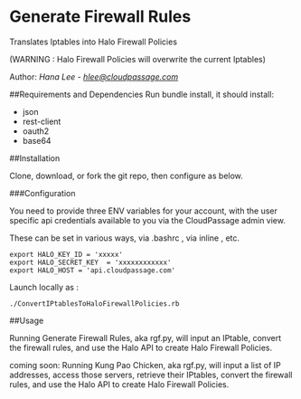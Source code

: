 # Generate Firewall Rules
Translates Iptables into Halo Firewall Policies

(WARNING : Halo Firewall Policies will overwrite the current Iptables)

Author: *Hana Lee* - *hlee@cloudpassage.com*

##Requirements and Dependencies
Run bundle install, it should install:
* json
* rest-client
* oauth2
* base64

##Installation 

Clone, download, or fork the git repo, then configure as below.


###Configuration

You need to provide three ENV variables for your account, with the user specific api credentials
available to you via the  CloudPassage admin view.

These can be set in various ways, via .bashrc , via inline , etc. 
```
export HALO_KEY_ID = 'xxxxx'
export HALO_SECRET_KEY  = 'xxxxxxxxxxxx'
export HALO_HOST = 'api.cloudpassage.com'
```

Launch locally as :

`./ConvertIPtablesToHaloFirewallPolicies.rb`


##Usage

Running Generate Firewall Rules, aka rgf.py, will input an IPtable, convert the firewall rules, and use the Halo API to create Halo Firewall Policies.

coming soon:
Running Kung Pao Chicken, aka rgf.py, will input a list of IP addresses, access those servers, retrieve their IPtables, convert the firewall rules, and use the Halo API to create Halo Firewall Policies.

